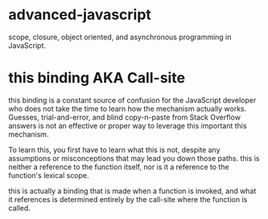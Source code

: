 advanced-javascript
===================

scope, closure, object oriented, and asynchronous programming in JavaScript.

this binding AKA Call-site
===================

this binding is a constant source of confusion for the JavaScript developer who does not take the time to learn how the mechanism actually works. Guesses, trial-and-error, and blind copy-n-paste from Stack Overflow answers is not an effective or proper way to leverage this important this mechanism.

To learn this, you first have to learn what this is not, despite any assumptions or misconceptions that may lead you down those paths. this is neither a reference to the function itself, nor is it a reference to the function's lexical scope.

this is actually a binding that is made when a function is invoked, and what it references is determined entirely by the call-site where the function is called.
